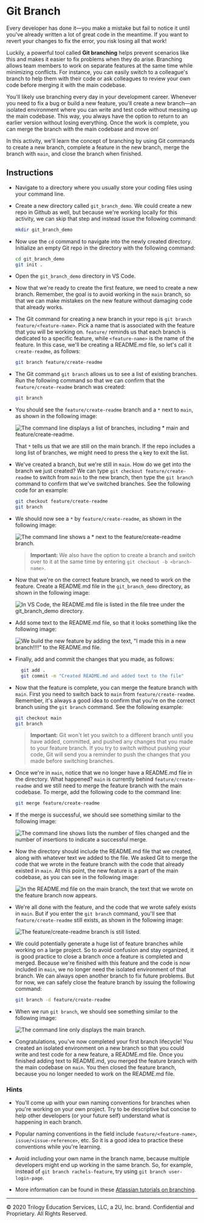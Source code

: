 # Git Branch

Every developer has done it&mdash;you make a mistake but fail to notice it until you've already written a lot of great code in the meantime. If you want to revert your changes to fix the error, you risk losing all that work!

Luckily, a powerful tool called **Git branching** helps prevent scenarios like this and makes it easier to fix problems when they do arise. Branching allows team members to work on separate features at the same time while minimizing conflicts. For instance, you can easily switch to a colleague's branch to help them with their code or ask colleagues to review your own code before merging it with the main codebase.

You'll likely use branching every day in your development career. Whenever you need to fix a bug or build a new feature, you'll create a new branch&mdash;an isolated environment where you can write and test code without messing up the main codebase. This way, you always have the option to return to an earlier version without losing everything. Once the work is complete, you can merge the branch with the main codebase and move on! 

In this activity, we'll learn the concept of branching by using Git commands to create a new branch, complete a feature in the new branch, merge the branch with `main`, and close the branch when finished. 

## Instructions

* Navigate to a directory where you usually store your coding files using your command line.

* Create a new directory called `git_branch_demo`. We could create a new repo in Github as well, but because we're working locally for this activity, we can skip that step and instead issue the following command:

  ```bash
  mkdir git_branch_demo
  ```

* Now use the `cd` command to navigate into the newly created directory. Initialize an empty Git repo in the directory with the following command:

  ```bash
  cd git_branch_demo
  git init .
  ```
  
* Open the `git_branch_demo` directory in VS Code.

* Now that we're ready to create the first feature, we need to create a new branch. Remember, the goal is to avoid working in the `main` branch, so that we can make mistakes on the new feature without damaging code that already works.

* The Git command for creating a new branch in your repo is `git branch feature/<feature-name>`. Pick a name that is associated with the feature that you will be working on. `feature/` reminds us that each branch is dedicated to a specific feature, while `<feature-name>` is the name of the feature. In this case, we'll be creating a README.md file, so let's call it `create-readme`, as follows:

  ```bash
  git branch feature/create-readme
  ```

* The Git command `git branch` allows us to see a list of existing branches. Run the following command so that we can confirm that the `feature/create-readme` branch was created:

  ```bash
  git branch
  ```

* You should see the `feature/create-readme` branch and a `*` next to `main`, as shown in the following image:

  ![The command line displays a list of branches, including * main and feature/create-readme.](./Images/01-git-branch.png)

  That `*` tells us that we are still on the main branch. If the repo includes a long list of branches, we might need to press the `q` key to exit the list.

* We've created a branch, but we're still in `main`. How do we get into the branch we just created? We can type `git checkout feature/create-readme` to switch from `main` to the new branch, then type the `git branch` command to confirm that we've switched branches. See the following code for an example:

  ```bash
  git checkout feature/create-readme
  git branch
  ```

* We should now see a `*` by `feature/create-readme`, as shown in the following image:

  ![The command line shows a * next to the feature/create-readme branch.](./Images/02-switch-branch.png)

  > **Important:** We also have the option to create a branch and switch over to it at the same time by entering `git checkout -b <branch-name>`.

* Now that we're on the correct feature branch, we need to work on the feature. Create a README.md file in the `git_branch_demo` directory, as shown in the following image:

  ![In VS Code, the README.md file is listed in the file tree under the git_branch_demo directory.](./Images/03-readme.png)

* Add some text to the README.md file, so that it looks something like the following image:

  ![We build the new feature by adding the text, "I made this in a new branch!!!!" to the README.md file.](./Images/04-text.png)
  <!-- Missing image here -->

* Finally, add and commit the changes that you made, as follows:

  ```bash
    git add .
    git commit -m "Created README.md and added text to the file"
    ```

* Now that the feature is complete, you can merge the feature branch with `main`. First you need to switch back to `main` from `feature/create-readme`. Remember, it's always a good idea to confirm that you're on the correct branch using the `git branch` command. See the following example:

  ```bash
  git checkout main
  git branch
  ```

  > **Important:** Git won't let you switch to a different branch until you have added, committed, and pushed any changes that you made to your feature branch. If you try to switch without pushing your code, Git will send you a reminder to push the changes that you made before switching branches.

* Once we're in `main`, notice that we no longer have a README.md file in the directory. What happened? `main` is currently behind `feature/create-readme` and we still need to merge the feature branch with the main codebase. To merge, add the following code to the command line:

  ```bash
  git merge feature/create-readme
  ```

* If the merge is successful, we should see something similar to the following image:

  ![The command line shows lists the number of files changed and the number of insertions to indicate a successful merge.](./Images/05-merge.png)

* Now the directory should include the README.md file that we created, along with whatever text we added to the file. We asked Git to merge the code that we wrote in the feature branch with the code that already existed in `main`. At this point, the new feature is a part of the main codebase, as you can see in the following image:

  ![In the README.md file on the main branch, the text that we wrote on the feature branch now appears.](./Images/06-merge-success.png)

* We're all done with the feature, and the code that we wrote safely exists in `main`. But if you enter the `git branch` command, you'll see that `feature/create-readme` still exists, as shown in the following image:

  ![The feature/create-readme branch is still listed.](./Images/07-still-exists.png)

* We could potentially generate a huge list of feature branches while working on a large project. So to avoid confusion and stay organized, it is good practice to close a branch once a feature is completed and merged. Because we're finished with this feature and the code is now included in `main`, we no longer need the isolated environment of that branch. We can always open another branch to fix future problems. But for now, we can safely close the feature branch by issuing the following command:

  ```bash
  git branch -d feature/create-readme
  ```

* When we run `git branch`, we should see something similar to the following image:

  ![The command line only displays the main branch.](./Images/08-branch-deleted.png)

* Congratulations, you've now completed your first branch lifecycle! You created an isolated environment on a new branch so that you could write and test code for a new feature, a README.md file. Once you finished adding text to README.md, you merged the feature branch with the main codebase on `main`. You then closed the feature branch, because you no longer needed to work on the README.md file. 

### Hints

* You'll come up with your own naming conventions for branches when you're working on your own project. Try to be descriptive but concise to help other developers (or your future self) understand what is happening in each branch. 

* Popular naming conventions in the field include `feature/<feature-name>`, `issue/<issue-reference>`, etc. So it is a good idea to practice these conventions while you're learning. 

* Avoid including your own name in the branch name, because multiple developers might end up working in the same branch. So, for example, instead of `git branch rachels-feature`, try using `git branch user-login-page`.

* More information can be found in these [Atlassian tutorials on branching](https://www.atlassian.com/git/tutorials/using-branches).

---

© 2020 Trilogy Education Services, LLC, a 2U, Inc. brand. Confidential and Proprietary. All Rights Reserved.
